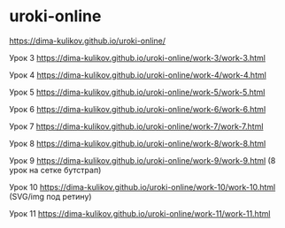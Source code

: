 # uroki-online
https://dima-kulikov.github.io/uroki-online/


Урок 3
https://dima-kulikov.github.io/uroki-online/work-3/work-3.html


Урок 4 
https://dima-kulikov.github.io/uroki-online/work-4/work-4.html

Урок 5
https://dima-kulikov.github.io/uroki-online/work-5/work-5.html

Урок 6
https://dima-kulikov.github.io/uroki-online/work-6/work-6.html

Урок 7
https://dima-kulikov.github.io/uroki-online/work-7/work-7.html

Урок 8
https://dima-kulikov.github.io/uroki-online/work-8/work-8.html

Урок 9
https://dima-kulikov.github.io/uroki-online/work-9/work-9.html
(8 урок на сетке бутстрап)

Урок 10
https://dima-kulikov.github.io/uroki-online/work-10/work-10.html
(SVG/img под ретину)

Урок 11
https://dima-kulikov.github.io/uroki-online/work-11/work-11.html
